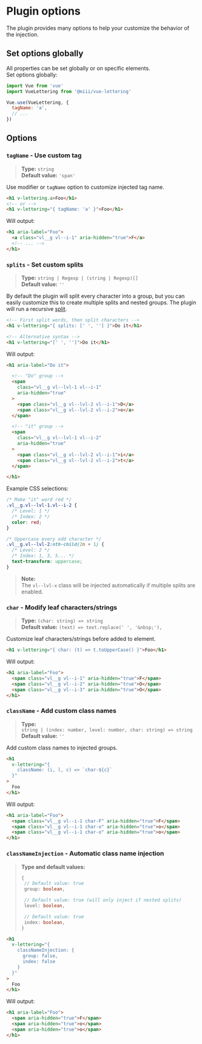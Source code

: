 # Plugin options
The plugin provides many options to help your customize the behavior of the injection.

## Set options globally
All properties can be set globally or on specific elements.<br>
Set options globally:
```js
import Vue from 'vue'
import VueLettering from '@miii/vue-lettering'

Vue.use(VueLettering, {
  tagName: 'a',
  // ...
})
```

## Options
<a name="tagName"></a>
### `tagName` - Use custom tag
> <strong>Type:</strong> `string`<br>
> <strong>Default value:</strong> `'span'`

Use modifier or `tagName` option to customize injected tag name.
```html
<h1 v-lettering.a>Foo</h1>
<!-- or -->
<h1 v-lettering="{ tagName: 'a' }">Foo</h1>
```

Will output:
```html
<h1 aria-label="Foo">
  <a class="vl__g vl--i-1" aria-hidden="true">F</a>
  <!-- ... -->
</h1>
```

### `splits` - Set custom splits
> <strong>Type:</strong> `string | Regexp | (string | Regexp)[]`<br>
> <strong>Default value:</strong> `''`

By default the plugin will split every character into a group, but you can easily customize this to create multiple splits and nested groups. The plugin will run a recursive [split](https://developer.mozilla.org/en-US/docs/Web/JavaScript/Reference/Global_Objects/String/split).

```html
<!-- First split words, then split characters -->
<h1 v-lettering="{ splits: [' ', ''] }">Do it</h1>

<!-- Alternative syntax -->
<h1 v-lettering="[' ', '']">Do it</h1>
```

Will output:
```html
<h1 aria-label="Do it">

  <!-- "Do" group -->
  <span
    class="vl__g vl--lvl-1 vl--i-1"
    aria-hidden="true"
  >
    <span class="vl__g vl--lvl-2 vl--i-1">D</a>
    <span class="vl__g vl--lvl-2 vl--i-2">o</a>
  </span>

  <!-- "it" group -->
  <span
    class="vl__g vl--lvl-1 vl--i-2"
    aria-hidden="true"
  >
    <span class="vl__g vl--lvl-2 vl--i-1">i</a>
    <span class="vl__g vl--lvl-2 vl--i-2">t</a>
  </span>

</h1>
```
Example CSS selections:
```css
/* Make "it" word red */
.vl__g.vl--lvl-1.vl--i-2 {
  /* Level: 1 */
  /* Index: 2 */
  color: red;
}
```
```css
/* Uppercase every odd character */
.vl__g.vl--lvl-2:nth-child(2n + 1) {
  /* Level: 2 */
  /* Index: 1, 3, 5... */
  text-transform: uppercase;
}
```

> <strong>Note:</strong><br>The `vl--lvl-x` class will be injected automatically if multiple splits are enabled.

### `char` - Modify leaf characters/strings
> <strong>Type:</strong> `(char: string) => string`<br>
> <strong>Default value:</strong> `(text) => text.replace(' ', '&nbsp;'),`

Customize leaf characters/strings before added to element.

```html
<h1 v-lettering="{ char: (t) => t.toUpperCase() }">Foo</h1>
```

Will output:
```html
<h1 aria-label="Foo">
  <span class="vl__g vl--i-1" aria-hidden="true">F</span>
  <span class="vl__g vl--i-2" aria-hidden="true">O</span>
  <span class="vl__g vl--i-3" aria-hidden="true">O</span>
</h1>
```

### `className` - Add custom class names
> <strong>Type:</strong><br>`string | (index: number, level: number, char: string) => string`<br>
> <strong>Default value:</strong> `''`

Add custom class names to injected groups.
```html
<h1
  v-lettering="{
    className: (i, l, c) => `char-${c}`
  }"
>
  Foo
</h1>
```

Will output:
```html
<h1 aria-label="Foo">
  <span class="vl__g vl--i-1 char-F" aria-hidden="true">F</span>
  <span class="vl__g vl--i-1 char-o" aria-hidden="true">o</span>
  <span class="vl__g vl--i-1 char-o" aria-hidden="true">o</span>
</h1>
```

### `classNameInjection` - Automatic class name injection
> <strong>Type and default values:</strong>
> ```typescript
> {
>  // Default value: true
>  group: boolean,
>
>  // Default value: true (will only inject if nested splits)
>  level: boolean,
>
>  // Default value: true
>  index: boolean,
> }
> ```

```html
<h1
  v-lettering="{
    classNameInjection: {
      group: false,
      index: false
    }
  }"
>
  Foo
</h1>
```

Will output:
```html
<h1 aria-label="Foo">
  <span aria-hidden="true">F</span>
  <span aria-hidden="true">o</span>
  <span aria-hidden="true">o</span>
</h1>
```
